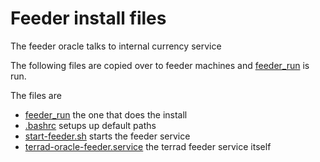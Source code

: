 # Feeder install files
The feeder oracle talks to internal currency service

The following files are copied over to feeder machines and [feeder_run](./feeder_run.sh) is run.

The files are 
* [feeder_run](./feeder_run.sh) the one that does the install
* [.bashrc](./.bashrc) setups up default paths
* [start-feeder.sh](./start-feeder.sh) starts the feeder service
* [terrad-oracle-feeder.service](./terrad-oracle-feeder.service) the terrad feeder service itself
